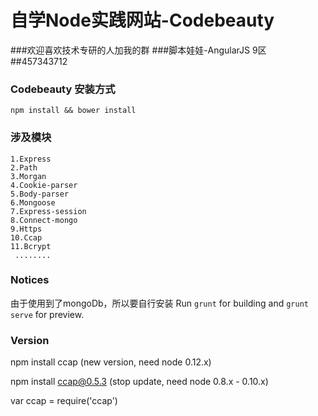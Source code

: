 ﻿# 自学Node实践网站-Codebeauty 

###欢迎喜欢技术专研的人加我的群 
###脚本娃娃-AngularJS 9区 ##457343712

### Codebeauty 安装方式

  ```
  npm install && bower install 
  ```

### 涉及模块

 ```
 1.Express
 2.Path
 3.Morgan
 4.Cookie-parser
 5.Body-parser
 6.Mongoose
 7.Express-session
 8.Connect-mongo
 9.Https 
 10.Ccap
 11.Bcrypt
  ........ 

 ```


### Notices

由于使用到了mongoDb，所以要自行安装
Run `grunt` for building and `grunt serve` for preview.


### Version

npm install ccap (new version, need node 0.12.x)

npm install ccap@0.5.3 (stop update, need node 0.8.x - 0.10.x)

var ccap = require('ccap')


